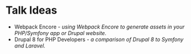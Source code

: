 # Talk Ideas

- Webpack Encore - _using Webpack Encore to generate assets in your PHP/Symfony app or Drupal website._
- Drupal 8 for PHP Developers - _a comparison of Drupal 8 to Symfony and Laravel._
